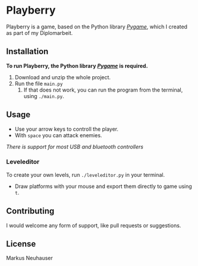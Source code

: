 # Playberry

Playberry is a game, based on the Python library [*Pygame*](https://github.com/pygame/pygame), which I created as part of my Diplomarbeit.

## Installation

**To run Playberry, the Python library [*Pygame*](https://github.com/pygame/pygame) is required.**

1. Download and unzip the whole project.
2. Run the file `main.py`
   1. If that does not work, you can run the program from the terminal, using `./main.py`.

## Usage

- Use your arrow keys to controll the player.
- With `space` you can attack enemies.

*There is support for most USB and bluetooth controllers*

### Leveleditor

To create your own levels, run `./leveleditor.py` in your terminal. 

- Draw platforms with your mouse and export them directly to game using `t`.

## Contributing

I would welcome any form of support, like pull requests or suggestions.

## License
Markus Neuhauser

